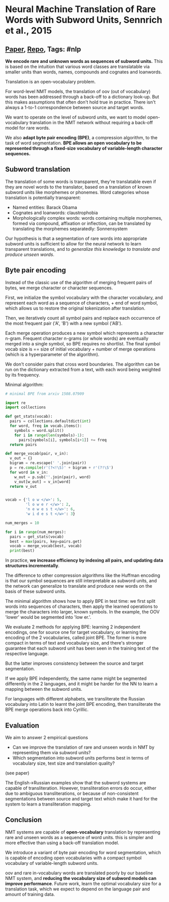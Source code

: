 # Neural Machine Translation of Rare Words with Subword Units, Sennrich et al., 2015

## [Paper](https://arxiv.org/abs/1508.07909), [Repo](https://github.com/rsennrich/subword-nmt), Tags: \#nlp


**We encode rare and unknown words as sequences of subword units.** This is based on the intuition that various word classes are translatable via smaller units than words, names, compounds and cognates and loanwords.

Translation is an open-vocabulary problem.

For word-level NMT models, the translation of oov (out of vocabulary) words has been addressed through a back-off to a dictionary look-up. But this makes assumptions that often don't hold true in practice. There isn't always a 1-to-1 correspondence between source and target words.

We want to operate on the level of subword units, we want to model open-vocabulary translation in the NMT network without requiring a back-off model for rare words.

We also **adapt byte pair encoding (BPE)**, a compression algorithm, to the task of word segmentation. **BPE allows an open vocabulary to be represented through a fixed-size vocabulary of variable-length character sequences.**

## Subword translation

The translation of some words is transparent, they're translatable even if they are novel words to the translator, based on a translation of known subword units like morphemes or phonemes. Word categories whose translation is potentially transparent:

* Named entities: Barack Obama
* Cognates and loanwords: claustrophobia
* Morphologically complex words: words containing multiple morphemes, formed via compound, affixation or inflection, can be translated by translating the morphemes separatedly: Sonnensystem

Our hypothesis is that a segmentation of rare words into appropriate subword units is sufficient to allow for the neural network to learn transparent translations, and to *generalize this knowledge to translate and produce unseen words*.

## Byte pair encoding

Instead of the classic use of the algorithm of merging frequent pairs of bytes, we merge character or character sequences.

First, we initialize the symbol vocabulary with the character vocabulary, and represent each word as a sequence of characters, + end of word symbol, which allows us to restore the original tokenization after translation.

Then, we iteratively count all symbol pairs and replace each occurrence of the most frequent pair ('A', 'B') with a new symbol ('AB').

Each merge operation produces a new symbol which represents a character n-gram. Frequent character n-grams (or whole words) are eventually merged into a single symbol, so BPE requires no shortlist. The final symbol vocab size is == size of initial vocabulary + number of merge operations (which is a hyperparameter of the algorithm).

We don't consider pairs that cross word boundaries. The algorithm can be run on the dictionary extracted from a text, with each word being weighted by its frequency.

Minimal algorithm:

```python
# minimal BPE from arxiv 1508.07909

import re
import collections

def get_stats(vocab):
  pairs = collections.defaultdict(int)
  for word, freq in vocab.items():
    symbols = word.split()
    for i in range(len(symbols)-1):
      pairs[symbols[i], symbols[i+1]] += freq
  return pairs

def merge_vocab(pair, v_in):
  v_out = {}
  bigram = re.escape(' '.join(pair))
  p = re.compile(r'(?<!\S)' + bigram + r'(?!\S')
  for word in v_in:
    w_out = p.sub(''.join(pair), word)
    v_out[w_out] = v_in[word]
  return v_out


vocab = {'l o w </w>': 5,
         'l o w e r </w>': 2,
         'n e w e s t </w>': 6,
         'w i d e s t </w>': 3}

num_merges = 10

for i in range(num_merges):
  pairs = get_stats(vocab)
  best = max(pairs, key=pairs.get)
  vocab = merge_vocab(best, vocab)
  print(best)

```

In practice, **we increase efficiency by indexing all pairs, and updating data structures incrementally**.

The difference to other compression algorithms like the Huffman encoding is that our symbol sequences are still interpretable as subword units, and the network can generalize to translate and produce new words on the basis of these subword units.

The minimal algorithm shows how to apply BPE in test time: we first split words into sequences of characters, then apply the learned operations to merge the characters into larger, known symbols. In the example, the OOV 'lower' would be segmented into 'low er.'.

We evaluate 2 methods for applying BPE: learning 2 independent encodings, one for source one for target vocabulary, or learning the encoding of the 2 vocabularies, called joint BPE. The former is more compact in terms of text and vocabulary size, and there's stronger guarantee that each subword unit has been seen in the training text of the respective language.

But the latter improves consistency between the source and target segmentation.

If we apply BPE independently, the same name might be segmented differently in the 2 languages, and it might be harder for the NN to learn a mapping between the subword units.

For languages with different alphabets, we transliterate the Russian vocabulary into Latin to learnt the joint BPE encoding, then transliterate the BPE merge operations back into Cyrillic.

## Evaluation

We aim to answer 2 empirical questions

* Can we improve the translation of rare and unseen words in NMT by representing them via subword units?
* Which segmentation into subword units performs best in terms of vocabulary size, text size and translation quality?

(see paper)

The English→Russian examples show that the subword systems are capable of transliteration. However, transliteration errors do occur, either due to ambiguous transliterations, or because of non-consistent segmentations between source and target text which make it hard for the system to learn a transliteration mapping.

## Conclusion

NMT systems are capable of **open-vocabulary** translation by representing rare and unseen words as a sequence of word units. this is simpler and more effective than using a back-off translation model.

We introduce a variant of byte pair encoding for word segmentation, which is capable of encoding open vocabularies with a compact symbol vocabulary of variable-length subword units.

oov and rare in-vocabulary words are translated poorly by our baseline NMT system, and **reducing the vocabulary size of subword models can improve performance**. Future work, learn the optimal vocabulary size for a translation task, which we expect to depend on the language pair and amount of training data.
